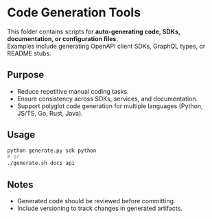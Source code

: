 # Code Generation Tools

This folder contains scripts for **auto-generating code, SDKs, documentation, or configuration files**.  
Examples include generating OpenAPI client SDKs, GraphQL types, or README stubs.

## Purpose
- Reduce repetitive manual coding tasks.  
- Ensure consistency across SDKs, services, and documentation.  
- Support polyglot code generation for multiple languages (Python, JS/TS, Go, Rust, Java).

## Usage
```bash
python generate.py sdk python
# or
./generate.sh docs api
````

## Notes

* Generated code should be reviewed before committing.
* Include versioning to track changes in generated artifacts.